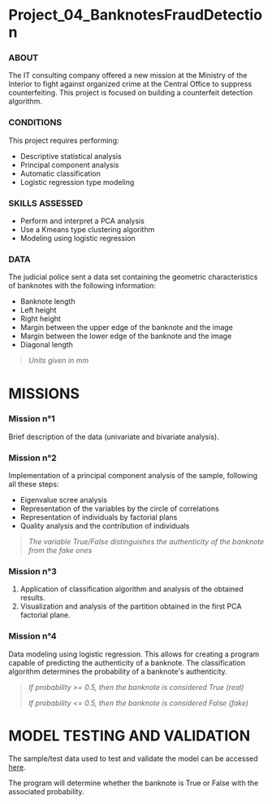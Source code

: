 # Project_04_BanknotesFraudDetection
### <b>ABOUT</b>
The IT consulting company offered a new mission at the Ministry of the Interior to fight against organized crime at the Central Office to suppress counterfeiting. This project is focused on building a counterfeit detection algorithm.

### <b>CONDITIONS</b>
This project requires performing:
- Descriptive statistical analysis
- Principal component analysis
- Automatic classification
- Logistic regression type modeling

### <b>SKILLS ASSESSED</b>
- Perform and interpret a PCA analysis
- Use a Kmeans type clustering algorithm
- Modeling using logistic regression

### <b>DATA</b>
The judicial police sent a data set containing the geometric characteristics of banknotes with the following information:

- Banknote length
- Left height
- Right height
- Margin between the upper edge of the banknote and the image
- Margin between the lower edge of the banknote and the image
- Diagonal length

> *Units given in mm*

# <b>MISSIONS</b>
### Mission n°1
Brief description of the data (univariate and bivariate analysis).

### Mission n°2
Implementation of a principal component analysis of the sample, following all these steps:
- Eigenvalue scree analysis
- Representation of the variables by the circle of correlations
- Representation of individuals by factorial plans
- Quality analysis and the contribution of individuals

> *The variable True/False distinguishes the authenticity of the banknote from the fake ones*

### Mission n°3
1. Application of classification algorithm and analysis of the obtained results.
2. Visualization and analysis of the partition obtained in the first PCA factorial plane.

### Mission n°4
Data modeling using logistic regression. This allows for creating a program capable of predicting the authenticity of a banknote. The classification algorithm determines the probability of a banknote's authenticity.
> *If probability >= 0.5, then the banknote is considered True (real)*
> 
> *If probability <= 0.5, then the banknote is considered False (fake)*

# MODEL TESTING AND VALIDATION
The sample/test data used to test and validate the model can be accessed [here](https://s3-eu-west-1.amazonaws.com/static.oc-static.com/prod/courses/files/parcours-data-analyst/example.csv).

The program will determine whether the banknote is True or False with the associated probability.
